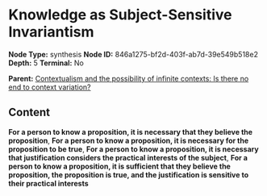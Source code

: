 # Knowledge as Subject-Sensitive Invariantism

**Node Type:** synthesis
**Node ID:** 846a1275-bf2d-403f-ab7d-39e549b518e2
**Depth:** 5
**Terminal:** No

**Parent:** [Contextualism and the possibility of infinite contexts: Is there no end to context variation?](contextualism-and-the-possibility-of-infinite-contexts-is-there-no-end-to-context-variation-antithesis-9d542af6-1852-45b5-97d0-1d12457f9101.md)

## Content

**For a person to know a proposition, it is necessary that they believe the proposition**, **For a person to know a proposition, it is necessary for the proposition to be true**, **For a person to know a proposition, it is necessary that justification considers the practical interests of the subject**, **For a person to know a proposition, it is sufficient that they believe the proposition, the proposition is true, and the justification is sensitive to their practical interests**
